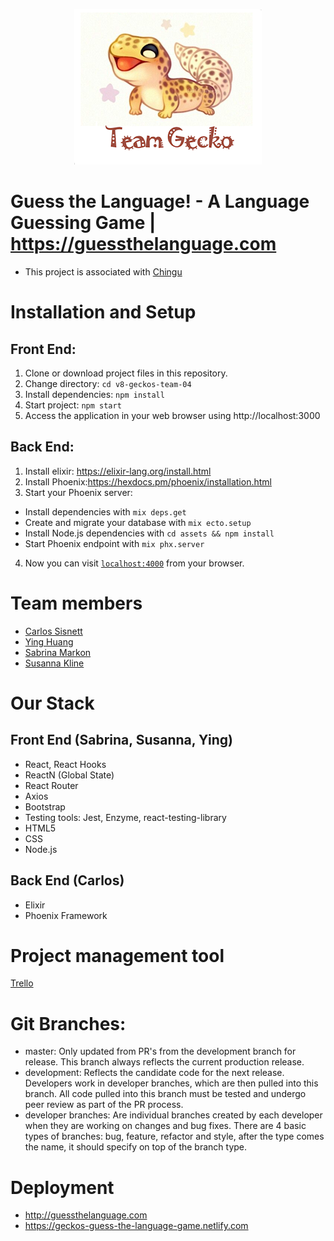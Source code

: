 <p align="center">
  <img width="300" height="249" src="teamgecko.png" alt="Chingu Voyage 8 - Team Gecko 4!">
</p>

# Guess the Language! - A Language Guessing Game | https://guessthelanguage.com
- This project is associated with [Chingu](https://chingu.io/)

# Installation and Setup
## Front End:
1. Clone or download project files in this repository.
2. Change directory: `cd v8-geckos-team-04`
3. Install dependencies: `npm install`
4. Start project: `npm start`
5. Access the application in your web browser using http://localhost:3000

## Back End:
1. Install elixir: https://elixir-lang.org/install.html
2. Install Phoenix:https://hexdocs.pm/phoenix/installation.html
3. Start your Phoenix server:
  * Install dependencies with `mix deps.get`
  * Create and migrate your database with `mix ecto.setup`
  * Install Node.js dependencies with `cd assets && npm install`
  * Start Phoenix endpoint with `mix phx.server`
4. Now you can visit [`localhost:4000`](http://localhost:4000) from your browser.

# Team members
- [Carlos Sisnett](https://github.com/csisnett)
- [Ying Huang](https://github.com/welcomeying)
- [Sabrina Markon](https://github.com/SabrinaMarkon)
- [Susanna Kline](https://github.com/sdk-irl)

# Our Stack
## Front End (Sabrina, Susanna, Ying)
- React, React Hooks
- ReactN (Global State)
- React Router
- Axios
- Bootstrap
- Testing tools: Jest, Enzyme, react-testing-library
- HTML5
- CSS
- Node.js

## Back End (Carlos)
- Elixir
- Phoenix Framework

# Project management tool
[Trello](https://trello.com)

# Git Branches:
- master: Only updated from PR's from the development branch for release. This branch always reflects the current production release.
- development: Reflects the candidate code for the next release. Developers work in developer branches, which are then pulled into this branch. All code pulled into this branch must be tested and undergo peer review as part of the PR process.
- developer branches: Are individual branches created by each developer when they are working on changes and bug fixes. There are 4 basic types of branches: bug, feature, refactor and style, after the type comes the name, it should specify on top of the branch type. 

# Deployment
- http://guessthelanguage.com
- https://geckos-guess-the-language-game.netlify.com
